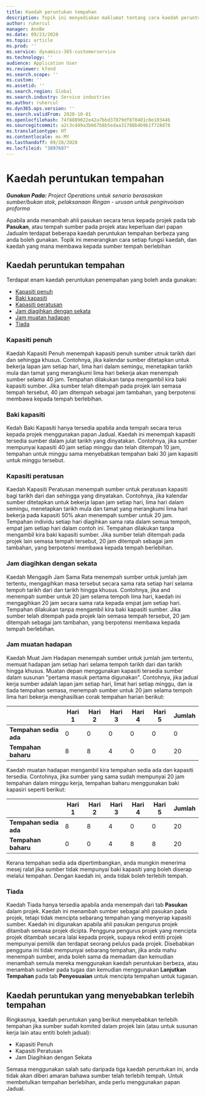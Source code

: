```yaml
---
title: Kaedah peruntukan tempahan
description: Topik ini menyediakan maklumat tentang cara kaedah peruntukan penempahan berfungsi dalam Project Operations.
author: ruhercul
manager: AnnBe
ms.date: 09/23/2020
ms.topic: article
ms.prod: ''
ms.service: dynamics-365-customerservice
ms.technology: ''
audience: Application User
ms.reviewer: kfend
ms.search.scope: ''
ms.custom: ''
ms.assetid: ''
ms.search.region: Global
ms.search.industry: Service industries
ms.author: ruhercul
ms.dyn365.ops.version: ''
ms.search.validFrom: 2020-10-01
ms.openlocfilehash: 74f8889022e42a7bbd37879df870401c0e103446
ms.sourcegitcommit: a2c3cd49a3b667b8b5edaa31788b4b9b1f728d78
ms.translationtype: HT
ms.contentlocale: ms-MY
ms.lasthandoff: 09/28/2020
ms.locfileid: "3897687"
---
```

# <a name="booking-allocation-methods"></a>Kaedah peruntukan tempahan

_**Gunakan Pada:** Project Operations untuk senario berasaskan sumber/bukan stok, pelaksanaan Ringan - urusan untuk penginvoisan proforma_

Apabila anda menambah ahli pasukan secara terus kepada projek pada tab **Pasukan**, atau tempah sumber pada projek atau keperluan dari papan Jadualm terdapat beberapa kaedah peruntukan tempahan berbeza yang anda boleh gunakan. Topik ini menerangkan cara setiap fungsi kaedah, dan kaedah yang mana membawa kepada sumber tempah berlebihan

## <a name="booking-allocation-methods"></a>Kaedah peruntukan tempahan

Terdapat enam kaedah peruntukan penempahan yang boleh anda gunakan:

- [Kapasiti penuh](#full)
- [Baki kapasiti](#remaining)
- [Kapasiti peratusan](#percentage)
- [Jam diagihkan dengan sekata](#evenly)
- [Jam muatan hadapan](#front)
- [Tiada](#none)

### <a name="full-capacity"></a><a name="full"></a>Kapasiti penuh 
Kaedah Kapasiti Penuh menempah kapasiti penuh sumber utnuk tarikh dari dan sehingga khusus. Contohnya, jika kalendar sumber ditetapkan untuk bekerja lapan jam setiap hari, lima hari dalam semingu, menetapkan tarikh mula dan tamat yang merangkumi lima hari bekerja akan menempah sumber selama 40 jam. Tempahan dilakukan tanpa mengambil kira baki kapasiti sumber. Jika sumber telah ditempah pada projek lain semasa tempah tersebut, 40 jam ditempah sebagai jam tambahan, yang berpotensi membawa kepada tempah berlebihan.

### <a name="remaining-capacity"></a><a name="remaining"></a>Baki kapasiti
Kedah Baki Kapasiti hanya tersedia apabila anda tempah secara terus kepada projek menggunakan papan Jadual. Kaedah ini menempah kapasiti tersedia sumber dalam julat tarikh yang dinyatakan. Contohnya, jika sumber mempunyai kapasiti 40 jam setiap minggu dan telah ditempah 10 jam, tempahan untuk minggu sama menyebabkan tempahan baki 30 jam kapasiti untuk minggu tersebut.

### <a name="percentage-capacity"></a><a name="percentage"></a>Kapasiti peratusan
Kaedah Kapasiti Peratusan menempah sumber untuk peratusan kapasiti bagi tarikh dari dan sehingga yang dinyatakan. Contohnya, jika kalendar sumber ditetapkan untuk bekerja lapan jam setiap hari, lima hari dalam semingu, menetapkan tarikh mula dan tamat yang merangkumi lima hari bekerja pada kapasiti 50% akan menempah sumber untuk 20 jam. Tempahan individu setiap hari diagihkan sama rata dalam semua tempoh, empat jam setiap hari dalam contoh ini. Tempahan dilakukan tanpa mengambil kira baki kapasiti sumber. Jika sumber telah ditempah pada projek lain semasa tempah tersebut, 20 jam ditempah sebagai jam tambahan, yang berpotensi membawa kepada tempah berlebihan.

### <a name="evenly-distribute-hours"></a><a name="evenly"></a>Jam diagihkan dengan sekata
Kaedah Mengagih Jam Sama Rata menempah sumber untuk jumlah jam tertentu, mengagihkan masa tersebut secara sama rata setiap hari selama tempoh tarikh dari dan tarikh hingga khusus. Contohnya, jika and menempah sumber untuk 20 jam selama tempoh lima hari, kaedah ini mengagihkan 20 jam secara sama rata kepada empat jam setiap hari. Tempahan dilakukan tanpa mengambil kira baki kapasiti sumber. Jika sumber telah ditempah pada projek lain semasa tempah tersebut, 20 jam ditempah sebagai jam tambahan, yang berpotensi membawa kepada tempah berlebihan.

### <a name="front-load-hours"></a><a name="front"></a>Jam muatan hadapan
Kaedah Muat Jam Hadapan menempah sumber untuk jumlah jam tertentu, memuat hadapan jam setiap hari selama tempoh tarikh dari dan tarikh hingga khusus. Muatan depan menggunakan kapasiti tersedia sumber dalam susunan "pertama masuk pertama digunakan". Contohnya, jika jadual kerja sumber adalah lapan jam setiap hari, limat hari setiap minggu, dan ia tiada tempahan semasa, menempah sumber untuk 20 jam selama tempoh lima hari bekerja menghasilkan corak tempahan harian berikut: 

|                           |    Hari 1    |    Hari 2    |    Hari 3    |    Hari 4    |    Hari 5    |    Jumlah    |
|---------------------------|-------------|-------------|-------------|-------------|-------------|-------------|
|    **Tempahan sedia ada**    |    0        |    0        |    0        |    0        |    0        |    0        |
|    **Tempahan baharu**          |    8        |    8        |    4        |    0        |    0        |    20       |

Kaedah muatan hadapan mengambil kira tempahan sedia ada dan kapasiti tersedia. Contohnya, jika sumber yang sama sudah mempunyai 20 jam tempahan dalam minggu kerja, tempahan baharu menggunakan baki kapasiri seperti berikut:

|                     | Hari 1 | Hari 2 | Hari 3 | Hari 4 | Hari 5 | Jumlah |
|---------------------|-------|-------|-------|-------|-------|-------|
| **Tempahan sedia ada** | 8     | 8     | 4     | 0     | 0     | 20    |
| **Tempahan baharu**       | 0     | 0     | 4     | 8     | 8     | 20    |

Kerana tempahan sedia ada dipertimbangkan, anda mungkin menerima mesej ralat jika sumber tidak mempunyai baki kapasiti yang boleh diserap melalui tempahan. Dengan kaedah ini, anda tidak boleh terlebih tempah.

### <a name="none"></a><a name="none"></a>Tiada
Kaedah Tiada hanya tersedia apabila anda menempah dari tab **Pasukan** dalam projek. Kaedah ini menambah sumber sebagai ahli pasukan pada projek, tetapi tidak mencipta sebarang tempahan yang menyerap kapasiti sumber. Kaedah ini digunakan apabila ahli pasukan pengurus projek ditambah semasa projek dicipta. Pengguna pengurus projek yang mencipta projek ditambah secara lalai kepada projek, supaya rekod entiti projek mempunyai pemilik dan terdapat seorang pelulus pada projek. Disebabkan pengguna ini tidak mempunyai sebarang tempahan, jika anda mahu menempah sumber, anda boleh sama da memadam dan kemudian menambah semula mereka menggunakan kaedah peruntukan berbeza, atau menambah sumber pada tugas dan kemudian menggunakan **Lanjutkan Tempahan** pada tab **Penyesuaian** untuk mencipta tempahan untuk tugasan.

## <a name="allocation-methods-that-lead-to-overbooking"></a>Kaedah peruntukan yang menyebabkan terlebih tempahan
Ringkasnya, kaedah peruntukan yang berikut menyebabkan terlebih tempahan jika sumber sudah komited dalam projek lain (atau untuk susunan kerja lain atau entiti boleh jadual):

- Kapasiti Penuh
- Kapasiti Peratusan
- Jam Diagihkan dengan Sekata

Semasa menggunakan salah satu daripada tiga kaedah peruntukan ini, anda tidak akan diberi amaran bahawa sumber telah terlebih tempah. Untuk membetulkan tempahan berlebihan, anda perlu menggunakan papan Jadual.
